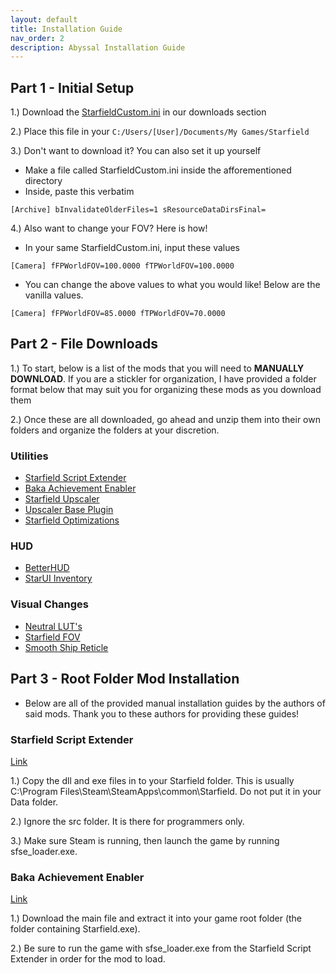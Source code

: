 ```yaml
---
layout: default
title: Installation Guide
nav_order: 2
description: Abyssal Installation Guide
---
```


## **Part 1 - Initial Setup**

1.) Download the [StarfieldCustom.ini]() in our downloads section

2.) Place this file in your `C:/Users/[User]/Documents/My Games/Starfield`

3.) Don't want to download it? You can also set it up yourself

- Make a file called StarfieldCustom.ini inside the afforementioned directory
- Inside, paste this verbatim

`[Archive]
bInvalidateOlderFiles=1
sResourceDataDirsFinal=`

4.) Also want to change your FOV? Here is how!

- In your same StarfieldCustom.ini, input these values

`[Camera]
fFPWorldFOV=100.0000
fTPWorldFOV=100.0000`

- You can change the above values to what you would like! Below are the vanilla values.

`[Camera]
fFPWorldFOV=85.0000
fTPWorldFOV=70.0000`

## **Part 2 - File Downloads**

1.) To start, below is a list of the mods that you will need to **MANUALLY DOWNLOAD**. If you are a stickler for organization, I have provided a folder format below that may suit you for organizing these mods as you download them

2.) Once these are all downloaded, go ahead and unzip them into their own folders and organize the folders at your discretion.

### **Utilities**

- [Starfield Script Extender](https://www.nexusmods.com/starfield/mods/106)
- [Baka Achievement Enabler](https://www.nexusmods.com/starfield/mods/658)
- [Starfield Upscaler](https://www.nexusmods.com/starfield/mods/111)
- [Upscaler Base Plugin](https://www.nexusmods.com/site/mods/502)
- [Starfield Optimizations](https://www.nexusmods.com/starfield/mods/104)

### **HUD**

- [BetterHUD](https://www.nexusmods.com/starfield/mods/214)
- [StarUI Inventory](https://www.nexusmods.com/starfield/mods/773)

### **Visual Changes**

- [Neutral LUT's](https://www.nexusmods.com/starfield/mods/323)
- [Starfield FOV](https://www.nexusmods.com/starfield/mods/99)
- [Smooth Ship Reticle](https://www.nexusmods.com/starfield/mods/270)

## **Part 3 - Root Folder Mod Installation**

- Below are all of the provided manual installation guides by the authors of said mods. Thank you to these authors for providing these guides!

### **Starfield Script Extender**

[Link](https://www.nexusmods.com/starfield/mods/106)

1.) Copy the dll and exe files in to your Starfield folder. This is usually C:\Program Files\Steam\SteamApps\common\Starfield\. Do not put it in your Data folder.

2.) Ignore the src folder. It is there for programmers only.

3.) Make sure Steam is running, then launch the game by running sfse_loader.exe.

### **Baka Achievement Enabler**

[Link](https://www.nexusmods.com/starfield/mods/658)

1.) Download the main file and extract it into your game root folder (the folder containing Starfield.exe).

2.) Be sure to run the game with sfse_loader.exe from the Starfield Script Extender in order for the mod to load.
